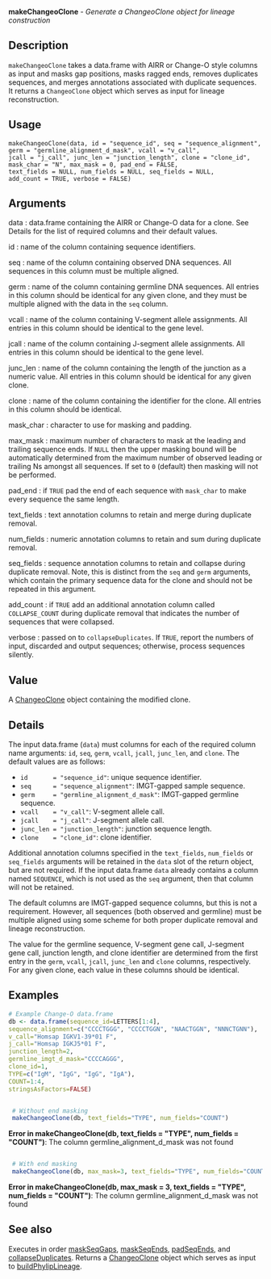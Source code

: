 **makeChangeoClone** - *Generate a ChangeoClone object for lineage construction*

Description
--------------------

`makeChangeoClone` takes a data.frame with AIRR or Change-O style columns as input and 
masks gap positions, masks ragged ends, removes duplicates sequences, and merges 
annotations associated with duplicate sequences. It returns a `ChangeoClone` 
object which serves as input for lineage reconstruction.


Usage
--------------------
```
makeChangeoClone(data, id = "sequence_id", seq = "sequence_alignment",
germ = "germline_alignment_d_mask", vcall = "v_call",
jcall = "j_call", junc_len = "junction_length", clone = "clone_id",
mask_char = "N", max_mask = 0, pad_end = FALSE,
text_fields = NULL, num_fields = NULL, seq_fields = NULL,
add_count = TRUE, verbose = FALSE)
```

Arguments
-------------------

data
:   data.frame containing the AIRR or Change-O data for a clone. See Details
for the list of required columns and their default values.

id
:   name of the column containing sequence identifiers.

seq
:   name of the column containing observed DNA sequences. All 
sequences in this column must be multiple aligned.

germ
:   name of the column containing germline DNA sequences. All entries 
in this column should be identical for any given clone, and they
must be multiple aligned with the data in the `seq` column.

vcall
:   name of the column containing V-segment allele assignments. All 
entries in this column should be identical to the gene level.

jcall
:   name of the column containing J-segment allele assignments. All 
entries in this column should be identical to the gene level.

junc_len
:   name of the column containing the length of the junction as a 
numeric value. All entries in this column should be identical 
for any given clone.

clone
:   name of the column containing the identifier for the clone. All 
entries in this column should be identical.

mask_char
:   character to use for masking and padding.

max_mask
:   maximum number of characters to mask at the leading and trailing
sequence ends. If `NULL` then the upper masking bound will 
be automatically determined from the maximum number of observed 
leading or trailing Ns amongst all sequences. If set to `0` 
(default) then masking will not be performed.

pad_end
:   if `TRUE` pad the end of each sequence with `mask_char`
to make every sequence the same length.

text_fields
:   text annotation columns to retain and merge during duplicate removal.

num_fields
:   numeric annotation columns to retain and sum during duplicate removal.

seq_fields
:   sequence annotation columns to retain and collapse during duplicate 
removal. Note, this is distinct from the `seq` and `germ` 
arguments, which contain the primary sequence data for the clone
and should not be repeated in this argument.

add_count
:   if `TRUE` add an additional annotation column called 
`COLLAPSE_COUNT` during duplicate removal that indicates the 
number of sequences that were collapsed.

verbose
:   passed on to `collapseDuplicates`. If `TRUE`, report the 
numbers of input, discarded and output sequences; otherwise, process
sequences silently.




Value
-------------------

A [ChangeoClone](ChangeoClone-class.md) object containing the modified clone.


Details
-------------------

The input data.frame (`data`) must columns for each of the required column name 
arguments: `id`, `seq`, `germ`, `vcall`, `jcall`, 
`junc_len`, and `clone`.  The default values are as follows:

+ `id       = "sequence_id"`:           unique sequence identifier.
+ `seq      = "sequence_alignment"`:         IMGT-gapped sample sequence.
+ `germ     = "germline_alignment_d_mask"`:  IMGT-gapped germline sequence.
+ `vcall    = "v_call"`:                V-segment allele call.
+ `jcall    = "j_call"`:                J-segment allele call.
+ `junc_len = "junction_length"`:       junction sequence length.
+ `clone    = "clone_id"`:                 clone identifier.

Additional annotation columns specified in the `text_fields`, `num_fields` 
or `seq_fields` arguments will be retained in the `data` slot of the return 
object, but are not required. If the input data.frame `data` already contains a 
column named `SEQUENCE`, which is not used as the `seq` argument, then that 
column will not be retained.

The default columns are IMGT-gapped sequence columns, but this is not a requirement. 
However, all sequences (both observed and germline) must be multiple aligned using
some scheme for both proper duplicate removal and lineage reconstruction. 

The value for the germline sequence, V-segment gene call, J-segment gene call, 
junction length, and clone identifier are determined from the first entry in the 
`germ`, `vcall`, `jcall`, `junc_len` and `clone` columns, 
respectively. For any given clone, each value in these columns should be identical.



Examples
-------------------

```R
# Example Change-O data.frame
db <- data.frame(sequence_id=LETTERS[1:4],
sequence_alignment=c("CCCCTGGG", "CCCCTGGN", "NAACTGGN", "NNNCTGNN"),
v_call="Homsap IGKV1-39*01 F",
j_call="Homsap IGKJ5*01 F",
junction_length=2,
germline_imgt_d_mask="CCCCAGGG",
clone_id=1,
TYPE=c("IgM", "IgG", "IgG", "IgA"),
COUNT=1:4,
stringsAsFactors=FALSE)


 # Without end masking
 makeChangeoClone(db, text_fields="TYPE", num_fields="COUNT")

```

**Error in makeChangeoClone(db, text_fields = "TYPE", num_fields = "COUNT")**: The column germline_alignment_d_mask was not found
```R

 # With end masking
 makeChangeoClone(db, max_mask=3, text_fields="TYPE", num_fields="COUNT")
```

**Error in makeChangeoClone(db, max_mask = 3, text_fields = "TYPE", num_fields = "COUNT")**: The column germline_alignment_d_mask was not found

See also
-------------------

Executes in order [maskSeqGaps](maskSeqGaps.md), [maskSeqEnds](maskSeqEnds.md), 
[padSeqEnds](padSeqEnds.md), and [collapseDuplicates](collapseDuplicates.md). 
Returns a [ChangeoClone](ChangeoClone-class.md) object which serves as input to
[buildPhylipLineage](buildPhylipLineage.md).






